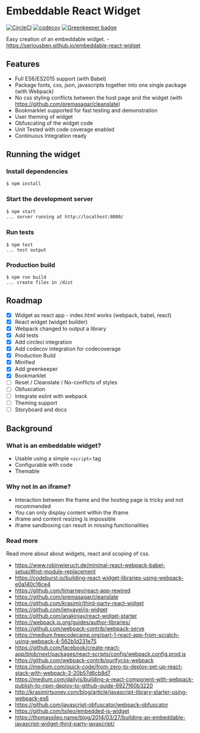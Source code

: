 # Embeddable React Widget

[![CircleCI](https://circleci.com/gh/seriousben/embeddable-react-widget.svg?style=shield)](https://circleci.com/gh/seriousben/embeddable-react-widget)
[![codecov](https://codecov.io/gh/seriousben/embeddable-react-widget/branch/master/graph/badge.svg)](https://codecov.io/gh/seriousben/embeddable-react-widget)
[![Greenkeeper badge](https://badges.greenkeeper.io/seriousben/embeddable-react-widget.svg)](https://greenkeeper.io/)

Easy creation of an embeddable widget. - https://seriousben.github.io/embeddable-react-widget

## Features

* Full ES6/ES2015 support (with Babel)
* Package fonts, css, json, javascripts together into one single package (with Webpack)
* No css styling conflicts between the host page and the widget (with https://github.com/premasagar/cleanslate)
* Bookmarklet supported for fast testing and demonstration
* User theming of widget
* Obfuscating of the widget code
* Unit Tested with code coverage enabled
* Continuous Integration ready

## Running the widget

### Install dependencies

```sh
$ npm install
```

### Start the development server

```sh
$ npm start
... server running at http://localhost:8080/
```

### Run tests
```
$ npm test
... test output
```

### Production build
```
$ npm run build
... create files in /dist
```

## Roadmap

- [x] Widget as react app - index.html works (webpack, babel, react)
- [x] React widget (widget builder)
- [x] Webpack changed to output a library
- [x] Add tests
- [x] Add circleci integration
- [x] Add codecov integration for codecoverage
- [x] Production Build
- [x] Minified
- [x] Add greenkeeper
- [x] Bookmarklet
- [ ] Reset / Cleanslate / No-conflicts of styles
- [ ] Obfuscation
- [ ] Integrate eslint with webpack
- [ ] Theming support
- [ ] Storyboard and docs

## Background

### What is an embeddable widget?

* Usable using a simple `<script>` tag
* Configurable with code
* Themable

### Why not in an iframe?

* Interaction between the frame and the hosting page is tricky and not recommended
* You can only display content within the iframe
* iframe and content resizing is impossible
* iframe sandboxing can result in missing functionalities

### Read more

Read more about about widgets, react and scoping of css.

* https://www.robinwieruch.de/minimal-react-webpack-babel-setup/#hot-module-replacement
* https://codeburst.io/building-react-widget-libraries-using-webpack-e0a140c16ce4
* https://github.com/timarney/react-app-rewired
* https://github.com/premasagar/cleanslate
* https://github.com/krasimir/third-party-react-widget
* https://github.com/jenyayel/js-widget
* https://github.com/anakinjay/react-widget-starter
* https://webpack.js.org/guides/author-libraries/
* https://github.com/webpack-contrib/webpack-serve
* https://medium.freecodecamp.org/part-1-react-app-from-scratch-using-webpack-4-562b1d231e75
* https://github.com/facebook/create-react-app/blob/next/packages/react-scripts/config/webpack.config.prod.js
* https://github.com/webpack-contrib/purifycss-webpack
* https://medium.com/quick-code/from-zero-to-deploy-set-up-react-stack-with-webpack-3-20b57d6cb8d7
* https://medium.com/dailyjs/building-a-react-component-with-webpack-publish-to-npm-deploy-to-github-guide-6927f60b3220
* http://krasimirtsonev.com/blog/article/javascript-library-starter-using-webpack-es6
* https://github.com/javascript-obfuscator/webpack-obfuscator
* https://github.com/tsileo/embedded-js-widget
* https://thomassileo.name/blog/2014/03/27/building-an-embeddable-javascript-widget-third-party-javascript/
